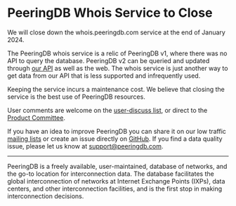 # PeeringDB Whois Service to Close
We will close down the whois.peeringdb.com service at the end of January 2024.

The PeeringDB whois service is a relic of PeeringDB v1, where there was no API to query the database. PeeringDB v2 can be queried and updated through [our API](https://docs.peeringdb.com/api_specs/) as well as the web. The whois service is just another way to get data from our API that is less supported and infrequently used.

Keeping the service incurs a maintenance cost. We believe that closing the service is the best use of PeeringDB resources.

User comments are welcome on the [user-discuss list](https://lists.peeringdb.com/cgi-bin/mailman/listinfo/user-discuss), or direct to the [Product Committee](mailto:productcom@lists.peeringdb.com).

If you have an idea to improve PeeringDB you can share it on our low traffic [mailing lists](https://docs.peeringdb.com/#mailing-lists) or create an issue directly on [GitHub](https://github.com/peeringdb/peeringdb/issues). If you find a data quality issue, please let us know at [support@peeringdb.com](mailto:support@peeringdb.com).

--- 

PeeringDB is a freely available, user-maintained, database of networks, and the go-to location for interconnection data. The database facilitates the global interconnection of networks at Internet Exchange Points (IXPs), data centers, and other interconnection facilities, and is the first stop in making interconnection decisions.
